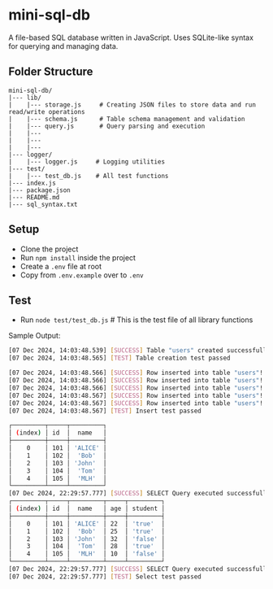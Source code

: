 # mini-sql-db

A file-based SQL database written in JavaScript. Uses SQLite-like syntax for querying and managing data.

## Folder Structure

```plaintext
mini-sql-db/
|--- lib/
|    |--- storage.js     # Creating JSON files to store data and run read/write operations
|    |--- schema.js      # Table schema management and validation
|    |--- query.js       # Query parsing and execution
|    |---
|    |---
|    |---
|--- logger/
|    |--- logger.js     # Logging utilities
|--- test/
|    |--- test_db.js    # All test functions
|--- index.js
|--- package.json
|--- README.md
|--- sql_syntax.txt
```

## Setup

- Clone the project
- Run `npm install` inside the project
- Create a `.env` file at root
- Copy from `.env.example` over to `.env`

## Test

- Run `node test/test_db.js` # This is the test file of all library functions

Sample Output:

```bash
[07 Dec 2024, 14:03:48.539] [SUCCESS] Table "users" created successfully!
[07 Dec 2024, 14:03:48.565] [TEST] Table creation test passed

[07 Dec 2024, 14:03:48.566] [SUCCESS] Row inserted into table "users"!
[07 Dec 2024, 14:03:48.566] [SUCCESS] Row inserted into table "users"!
[07 Dec 2024, 14:03:48.566] [SUCCESS] Row inserted into table "users"!
[07 Dec 2024, 14:03:48.567] [SUCCESS] Row inserted into table "users"!
[07 Dec 2024, 14:03:48.567] [SUCCESS] Row inserted into table "users"!
[07 Dec 2024, 14:03:48.567] [TEST] Insert test passed

┌─────────┬─────┬─────────┐
│ (index) │ id  │  name   │
├─────────┼─────┼─────────┤
│    0    │ 101 │ 'ALICE' │
│    1    │ 102 │  'Bob'  │
│    2    │ 103 │ 'John'  │
│    3    │ 104 │  'Tom'  │
│    4    │ 105 │  'MLH'  │
└─────────┴─────┴─────────┘
[07 Dec 2024, 22:29:57.777] [SUCCESS] SELECT Query executed successfully
┌─────────┬─────┬─────────┬─────┬─────────┐
│ (index) │ id  │  name   │ age │ student │
├─────────┼─────┼─────────┼─────┼─────────┤
│    0    │ 101 │ 'ALICE' │ 22  │ 'true'  │
│    1    │ 102 │  'Bob'  │ 25  │ 'true'  │
│    2    │ 103 │ 'John'  │ 32  │ 'false' │
│    3    │ 104 │  'Tom'  │ 28  │ 'true'  │
│    4    │ 105 │  'MLH'  │ 10  │ 'false' │
└─────────┴─────┴─────────┴─────┴─────────┘
[07 Dec 2024, 22:29:57.777] [SUCCESS] SELECT Query executed successfully
[07 Dec 2024, 22:29:57.777] [TEST] Select test passed
```
